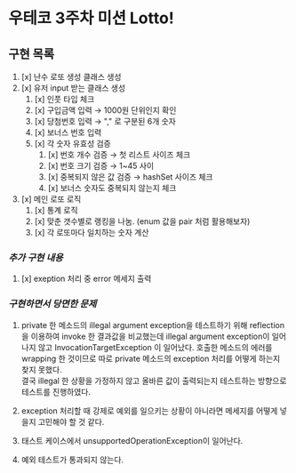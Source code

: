 # 우테코 3주차 미션 Lotto!

## 구현 목록

1. [x] 난수 로또 생성 클래스 생성
2. [x] 유저 input 받는 클래스 생성
   1. [x] 인풋 타입 체크
   2. [x] 구입금액 입력 &rarr; 1000원 단위인지 확인
   3. [x] 당첨번호 입력 &rarr; "," 로 구분된 6개 숫자
   4. [x] 보너스 번호 입력 
   5. [x] 각 숫자 유효성 검증
      1. [x] 번호 개수 검증 &rarr; 첫 리스트 사이즈 체크
      2. [x] 번호 크기 검증 &rarr; 1~45 사이
      3. [x] 중복되지 않은 값 검증 &rarr; hashSet 사이즈 체크
      4. [x] 보너스 숫자도 중복되지 않는지 체크 
4. [x] 메인 로또 로직 
   1. [x] 통계 로직
   2. [x] 맞춘 갯수별로 랭킹을 나눔. (enum 값을 pair 처럼 활용해보자)
   3. [x] 각 로또마다 일치하는 숫자 계산

### *추가 구현 내용* 
1. [x] exeption 처리 중 error 메세지 출력



### *구현하면서 당면한 문제*

1. private 한 메소드의 illegal argument exception을 테스트하기 위해 reflection을 이용하여 invoke 한 결과값을 비교했는데 illegal argument exception이 일어나지 않고 
InvocationTargetException 이 일어났다. 호출한 메소드의 에러를 wrapping 한 것이므로 따로 private 메소드의 exception 처리를 어떻게 하는지 찾지 못했다. <br/> 
결국 illegal 한 상황을 가정하지 않고 올바른 값이 출력되는지 테스트하는 방향으로 테스트를 진행하였다. 

2. exception 처리할 때 강제로 예외를 일으키는 상황이 아니라면 메세지를 어떻게 넣을지 고민해야 할 것 같다. 
3. 태스트 케이스에서 unsupportedOperationException이 일어난다.
4. 예외 테스트가 통과되지 않는다.